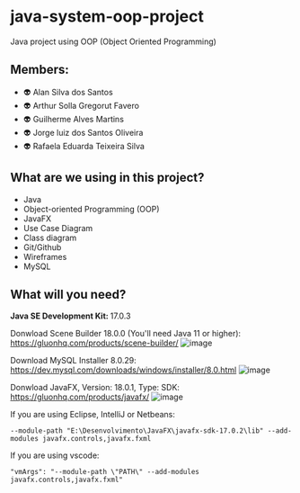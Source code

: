 # java-system-oop-project

Java project using OOP (Object Oriented Programming)

## Members:

<p>
    <ul>
        <li>👽 Alan Silva dos Santos</li>
        <li>👽 Arthur Solla Gregorut Favero</li>
        <li>👽 Guilherme Alves Martins</li>
        <li>👽 Jorge luiz dos Santos Oliveira</li>
        <li>👽 Rafaela Eduarda Teixeira Silva</li>
    </ul>
</p>

## What are we using in this project?
- Java
- Object-oriented Programming (OOP)
- JavaFX
- Use Case Diagram
- Class diagram
- Git/Github
- Wireframes
- MySQL

## What will you need?

<strong>Java SE Development Kit:   </strong>  17.0.3<br>

Donwload Scene Builder 18.0.0 (You'll need Java 11 or higher): https://gluonhq.com/products/scene-builder/
![image](https://user-images.githubusercontent.com/79291946/165002425-f7f4b314-a410-4211-9ba8-a9cac27f5151.png)

Download MySQL Installer 8.0.29: https://dev.mysql.com/downloads/windows/installer/8.0.html
![image](https://user-images.githubusercontent.com/79291946/166803194-9528cabd-30fc-47a1-8fca-05b023e03f65.png)

Donwload JavaFX, Version: 18.0.1, Type: SDK: https://gluonhq.com/products/javafx/
![image](https://user-images.githubusercontent.com/79291946/165002422-07b201b5-37e0-4677-ad20-9081d968dc34.png)


If you are using Eclipse, IntelliJ or Netbeans:

    --module-path "E:\Desenvolvimento\JavaFX\javafx-sdk-17.0.2\lib" --add-modules javafx.controls,javafx.fxml
    
If you are using vscode:

    "vmArgs": "--module-path \"PATH\" --add-modules javafx.controls,javafx.fxml"




